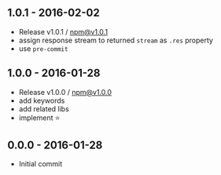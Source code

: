 

## 1.0.1 - 2016-02-02
- Release v1.0.1 / npm@v1.0.1
- assign response stream to returned `stream` as `.res` property
- use `pre-commit`

## 1.0.0 - 2016-01-28
- Release v1.0.0 / npm@v1.0.0
- add keywords
- add related libs
- implement :star:
 
## 0.0.0 - 2016-01-28
- Initial commit